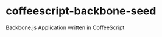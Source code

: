 coffeescript-backbone-seed
==========================

Backbone.js Application written in CoffeeScript
